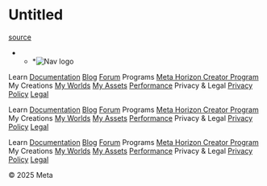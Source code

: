 # Untitled

[source](https://developers.meta.com/horizon-worlds/learn/documentation/mhcp-program/community-tutorials/creator-manual)

* * *![Nav logo](https://static.xx.fbcdn.net/rsrc.php/yE/r/3SoBlk8EqOQ.svg)

[](https://www.facebook.com/MetaHorizon/)

[](https://www.threads.com/@metahorizon)

[](https://x.com/MetaHorizon)

[](https://www.instagram.com/metahorizon/)

[](https://www.youtube.com/@MetaQuestVR)

Learn [Documentation](/horizon-worlds/learn/documentation/) [Blog](/horizon/blog/) [Forum](https://communityforums.atmeta.com/t5/Creator-Forum/ct-p/Meta_Horizon_Creator_Forums) Programs [Meta Horizon Creator Program](/horizon-worlds/programs/) My Creations [My Worlds](https://horizon.meta.com/creator/worlds_all/?utm_source=horizon_worlds_creator) [My Assets](https://horizon.meta.com/creator/assets/?utm_source=horizon_worlds_creator) [Performance](https://horizon.meta.com/creator/performance/traces/?utm_source=horizon_worlds_creator) Privacy & Legal [Privacy Policy](https://www.meta.com/legal/privacy-policy/) [Legal](https://www.meta.com/legal/supplemental-terms-of-service/)

Learn [Documentation](/horizon-worlds/learn/documentation/) [Blog](/horizon/blog/) [Forum](https://communityforums.atmeta.com/t5/Creator-Forum/ct-p/Meta_Horizon_Creator_Forums) Programs [Meta Horizon Creator Program](/horizon-worlds/programs/) My Creations [My Worlds](https://horizon.meta.com/creator/worlds_all/?utm_source=horizon_worlds_creator) [My Assets](https://horizon.meta.com/creator/assets/?utm_source=horizon_worlds_creator) [Performance](https://horizon.meta.com/creator/performance/traces/?utm_source=horizon_worlds_creator) Privacy & Legal [Privacy Policy](https://www.meta.com/legal/privacy-policy/) [Legal](https://www.meta.com/legal/supplemental-terms-of-service/)

Learn [Documentation](/horizon-worlds/learn/documentation/) [Blog](/horizon/blog/) [Forum](https://communityforums.atmeta.com/t5/Creator-Forum/ct-p/Meta_Horizon_Creator_Forums) Programs [Meta Horizon Creator Program](/horizon-worlds/programs/) My Creations [My Worlds](https://horizon.meta.com/creator/worlds_all/?utm_source=horizon_worlds_creator) [My Assets](https://horizon.meta.com/creator/assets/?utm_source=horizon_worlds_creator) [Performance](https://horizon.meta.com/creator/performance/traces/?utm_source=horizon_worlds_creator) Privacy & Legal [Privacy Policy](https://www.meta.com/legal/privacy-policy/) [Legal](https://www.meta.com/legal/supplemental-terms-of-service/)

© 2025 Meta

 

 

 

 

 

 

 

 

 

 

 

 

 

 

 

 

 

 

 

 

 

 

 

 

 

 

 

 

 

 

 

 

 

 

 

 

 

 

 

 

 

 

 

 

 

 

 

 